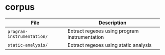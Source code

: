 # corpus

| File | Description |
|------|-------------|
| `program-instrumentation/` | Extract regexes using program instrumentation |
| `static-analysis/` | Extract regexes using static analysis |
